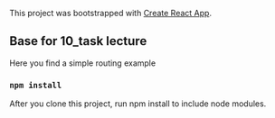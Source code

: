 This project was bootstrapped with [Create React App](https://github.com/facebook/create-react-app).

## Base for 10_task lecture

Here you find a simple routing example

### `npm install`

After you clone this project, run npm install to include node modules.
